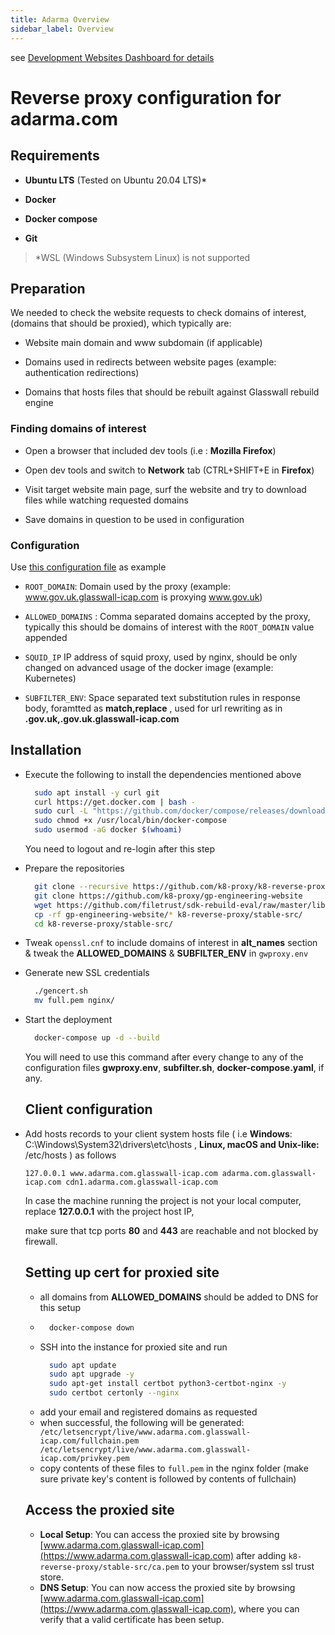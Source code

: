 ```yaml
---
title: Adarma Overview
sidebar_label: Overview
---
```


see [Development Websites Dashboard for details](../../dashboards/websites/development.md)

# Reverse proxy configuration for adarma.com

## Requirements

- **Ubuntu LTS** (Tested on Ubuntu 20.04 LTS)*

- **Docker**

- **Docker compose**

- **Git**

> *WSL (Windows Subsystem Linux) is not supported

## Preparation

We needed to check the website requests to check domains of interest, (domains that should be proxied), which typically are:

- Website main domain and www subdomain (if applicable)

- Domains used in redirects between website pages (example: authentication redirections)

- Domains that hosts files that should be rebuilt against Glasswall rebuild engine

### Finding domains of interest

- Open a browser that included dev tools (i.e : **Mozilla Firefox**)

- Open dev tools and switch to **Network** tab (CTRL+SHIFT+E in **Firefox**)

- Visit target website main page, surf the website and try to download files while watching requested domains 

- Save domains in question to be used in configuration

### Configuration

Use [this configuration file](https://github.com/k8-proxy/k8-reverse-proxy/blob/master/stable-src/gwproxy.env) as example

- `ROOT_DOMAIN`: Domain used by the proxy (example: www.gov.uk.glasswall-icap.com is proxying www.gov.uk) 

- `ALLOWED_DOMAINS` : Comma separated domains accepted by the proxy, typically this should be domains of interest with the `ROOT_DOMAIN` value appended

- `SQUID_IP` IP address of squid proxy, used by nginx, should be only changed on advanced usage of the docker image (example: Kubernetes)

- `SUBFILTER_ENV`: Space separated text substitution rules in response body, foramtted as **match,replace** , used for url rewriting as in **.gov.uk,.gov.uk.glasswall-icap.com**

## Installation

- Execute the following to install the dependencies mentioned above
  
  ```bash
    sudo apt install -y curl git
    curl https://get.docker.com | bash -
    sudo curl -L "https://github.com/docker/compose/releases/download/1.27.4/docker-compose-$(uname -s)-$(uname -m)" -o /usr/local/bin/docker-compose
    sudo chmod +x /usr/local/bin/docker-compose
    sudo usermod -aG docker $(whoami)
  ```
  
  You need to logout and re-login after this step

- Prepare the repositories
  
  ```bash
    git clone --recursive https://github.com/k8-proxy/k8-reverse-proxy
    git clone https://github.com/k8-proxy/gp-engineering-website
    wget https://github.com/filetrust/sdk-rebuild-eval/raw/master/libs/rebuild/linux/libglasswall.classic.so -O k8-reverse-proxy/stable-src/c-icap/Glasswall-Rebuild-SDK-Evaluation/Linux/Library/libglasswall.classic.so
    cp -rf gp-engineering-website/* k8-reverse-proxy/stable-src/
    cd k8-reverse-proxy/stable-src/
  ```

- Tweak `openssl.cnf` to include domains of interest in **alt_names** section & tweak the **ALLOWED_DOMAINS** & **SUBFILTER_ENV** in `gwproxy.env` 

- Generate new SSL credentials
  
  ```bash
    ./gencert.sh
    mv full.pem nginx/
  ```

- Start the deployment    
  
  ```bash
    docker-compose up -d --build
  ```
  
  You will need to use this command after every change to any of the configuration files **gwproxy.env**, **subfilter.sh**, **docker-compose.yaml**, if any.
  
  ## Client configuration

- Add hosts records to your client system hosts file ( i.e **Windows**: C:\Windows\System32\drivers\etc\hosts , **Linux, macOS and  Unix-like:** /etc/hosts ) as follows
  
  ```
  127.0.0.1 www.adarma.com.glasswall-icap.com adarma.com.glasswall-icap.com cdn1.adarma.com.glasswall-icap.com
  ```
  
  In case the machine running the project is not your local computer, replace **127.0.0.1** with the project host IP,
  
  make sure that tcp ports **80** and **443** are reachable and not blocked by firewall.
  
  ## Setting up cert for proxied site
  - all domains from **ALLOWED_DOMAINS** should be added to DNS for this setup
  -   ```bash 
        docker-compose down
        ```
  - SSH into the instance for proxied site and run
      ```bash 
        sudo apt update
        sudo apt upgrade -y
        sudo apt-get install certbot python3-certbot-nginx -y
        sudo certbot certonly --nginx
    ```
  - add your email and registered domains as requested
  - when successful, the following will be generated:
         ``` 
        /etc/letsencrypt/live/www.adarma.com.glasswall-icap.com/fullchain.pem
        /etc/letsencrypt/live/www.adarma.com.glasswall-icap.com/privkey.pem
        ```
  - copy contents of these files to ```full.pem``` in the nginx folder (make sure private key's content is followed by contents of fullchain)

  ## Access the proxied site
  
  - **Local Setup**: You can access the proxied site by browsing [www.adarma.com.glasswall-icap.com](https://www.adarma.com.glasswall-icap.com) after adding `k8-reverse-proxy/stable-src/ca.pem` to your browser/system ssl trust store.
  - **DNS Setup**: You can now access the proxied site by browsing [www.adarma.com.glasswall-icap.com](https://www.adarma.com.glasswall-icap.com), where you can verify that a valid certificate has been setup.
